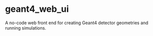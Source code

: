 # geant4_web_ui

A no-code web front end for creating Geant4 detector geometries and running simulations.
